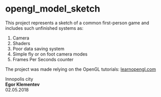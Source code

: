 # opengl_model_sketch

This project represents a sketch of a common first-person game and includes such unfinished systems as:
1. Camera
2. Shaders
3. Poor data saving system
4. Simple fly or on foot camera modes
5. Frames Per Seconds counter<br />

The project was made relying on the OpenGL tutorials: [learnopengl.com](https://learnopengl.com/)

Innopolis city<br />
**Egor Klementev**<br />
02.05.2018
